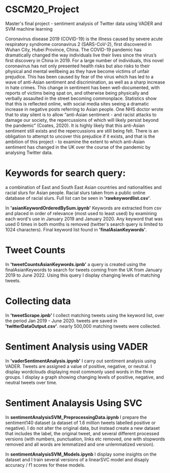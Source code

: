# CSCM20_Project
 Master's final project - sentiment analysis of Twitter data using VADER and SVM machine learning

Coronavirus disease 2019 (COVID-19) is the illness caused by severe acute respiratory syndrome coronavirus 2 (SARS-CoV-2), first discovered in Wuhan City, Hubei Province, China. The COVID-19 pandemic has dramatically changed the way individuals live their lives since the virus’s first discovery in China in 2019. For a large number of individuals, this novel coronavirus has not only presented health risks but also risks to their physical and mental wellbeing as they have become victims of unfair prejudice. This has been caused by fear of the virus which has led to a wave of anti-Asian sentiment and discrimination, as well as a sharp increase in hate crimes.  This change in sentiment has been well-documented, with reports of victims being spat on, and otherwise being physically and verbally assaulted in the street becoming commonplace. Statistics show that this is reflected online, with social media sites seeing a dramatic increase in negative posts referring to Asian people. One NHS doctor wrote that to stay silent is to allow “anti-Asian sentiment - and racist attacks to damage our society, the repercussions of which will likely persist beyond the pandemic”  (Coates, 2020). It is highly likely that this anti-Asian sentiment still exists and the repercussions are still being felt. There is an obligation to attempt to uncover this prejudice if it exists, and that is the ambition of this project - to examine the extent to which anti-Asian sentiment has changed in the UK over the course of the pandemic by analysing Twitter data.

# Keywords for search query:
a combination of East and South East Asian countries and nationalities and racial slurs for Asian people.
Racial slurs taken from a public online database of racial slurs.
Full list can be seen in **'rawkeywordlist.csv'**.

In **'asianKeywordOrderedBySum.ipynb'** Keywords are extracted from csv and placed in order of relevance (most used to least used) by examining each word's use in January 2019 and January 2020.
Any keyword that was used 0 times in both months is removed (twitter's search query is limited to 1024 characters).
Final keyword list found in **'finalAsianKeywords'**.

# Tweet Counts

In **'tweetCountsAsianKeywords.ipnb'** a query is created using the finalAsianKeywords to search for tweets coming from the UK from January 2019 to June 2022.
Using this query I display changing levels of matching tweets.

# Collecting data

In **'tweetScrape.ipnb'** I collect matching tweets using the keyword list, over the period Jan 2019 - June 2020.
tweets are saved in **'twitterDataOutput.csv'**.
nearly 500,000 matching tweets were collected.

# Sentiment Analysis using VADER

In **'vaderSentimentAnalysis.ipynb'** I carry out sentiment analysis using VADER.
Tweets are assigned a value of positive, negative, or neutral.
I display wordclouds displaying most commonly used words in the three groups.
I display a graph showing changing levels of positive, negative, and neutral tweets over time.

# Sentiment Analaysis Using SVC

In **sentimentAnalysisSVM_PreprocessingData.ipynb** I prepare the sentiment140 dataset (a dataset of 1.6 million tweets labelled positive or negative). I do not alter the original data, but instead create a new dataset that includes the label, the original tweet, and several different processed versions (with numbers, punctuation, links etc removed, one with stopwords removed and all words are lemmatized and one unlemmatized version).

In **sentimentAnalysisSVM_Models.ipynb** I display some insights on the dataset and I train several versions of a linearSVC model and disaply accuracy / f1 scores for these models. 



